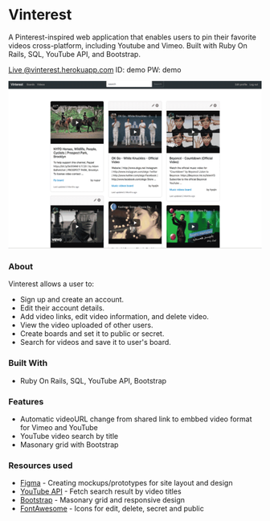 # Vinterest 
A Pinterest-inspired web application that enables users to pin their favorite videos cross-platform, including Youtube and Vimeo. Built with Ruby On Rails, SQL, YouTube API, and Bootstrap.

[Live @vinterest.herokuapp.com](https://vinterest.herokuapp.com/) ID: demo PW: demo
<br/>


![](vinterest.gif)

### About ###

Vinterest allows a user to:
* Sign up and create an account.
* Edit their account details.
* Add video links, edit video information, and delete video.
* View the video uploaded of other users.
* Create boards and set it to public or secret.
* Search for videos and save it to user's board.


### Built With ###
* Ruby On Rails, SQL, YouTube API, Bootstrap

### Features ###
* Automatic videoURL change from shared link to embbed video format for Vimeo and YouTube
* YouTube video search by title
* Masonary grid with Bootstrap

### Resources used ###
* [Figma](https://www.figma.com/) - Creating mockups/prototypes for site layout and design
* [YouTube API](https://developers.google.com/youtube/v3) - Fetch search result by video titles
* [Bootstrap](https://getbootstrap.com/) - Masonary grid and responsive design
* [FontAwesome](FontAwesome) - Icons for edit, delete, secret and public

